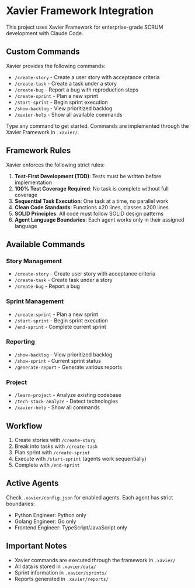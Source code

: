 # Xavier Framework Integration

This project uses Xavier Framework for enterprise-grade SCRUM development with Claude Code.

## Custom Commands

Xavier provides the following commands:

- `/create-story` - Create a user story with acceptance criteria
- `/create-task` - Create a task under a story
- `/create-bug` - Report a bug with reproduction steps
- `/create-sprint` - Plan a new sprint
- `/start-sprint` - Begin sprint execution
- `/show-backlog` - View prioritized backlog
- `/xavier-help` - Show all available commands

Type any command to get started. Commands are implemented through the Xavier Framework in `.xavier/`.

## Framework Rules

Xavier enforces the following strict rules:
1. **Test-First Development (TDD)**: Tests must be written before implementation
2. **100% Test Coverage Required**: No task is complete without full coverage
3. **Sequential Task Execution**: One task at a time, no parallel work
4. **Clean Code Standards**: Functions ≤20 lines, classes ≤200 lines
5. **SOLID Principles**: All code must follow SOLID design patterns
6. **Agent Language Boundaries**: Each agent works only in their assigned language

## Available Commands

### Story Management
- `/create-story` - Create user story with acceptance criteria
- `/create-task` - Create task under a story
- `/create-bug` - Report a bug

### Sprint Management
- `/create-sprint` - Plan a new sprint
- `/start-sprint` - Begin sprint execution
- `/end-sprint` - Complete current sprint

### Reporting
- `/show-backlog` - View prioritized backlog
- `/show-sprint` - Current sprint status
- `/generate-report` - Generate various reports

### Project
- `/learn-project` - Analyze existing codebase
- `/tech-stack-analyze` - Detect technologies
- `/xavier-help` - Show all commands

## Workflow

1. Create stories with `/create-story`
2. Break into tasks with `/create-task`
3. Plan sprint with `/create-sprint`
4. Execute with `/start-sprint` (agents work sequentially)
5. Complete with `/end-sprint`

## Active Agents

Check `.xavier/config.json` for enabled agents. Each agent has strict boundaries:
- Python Engineer: Python only
- Golang Engineer: Go only
- Frontend Engineer: TypeScript/JavaScript only

## Important Notes

- Xavier commands are executed through the framework in `.xavier/`
- All data is stored in `.xavier/data/`
- Sprint information in `.xavier/sprints/`
- Reports generated in `.xavier/reports/`

